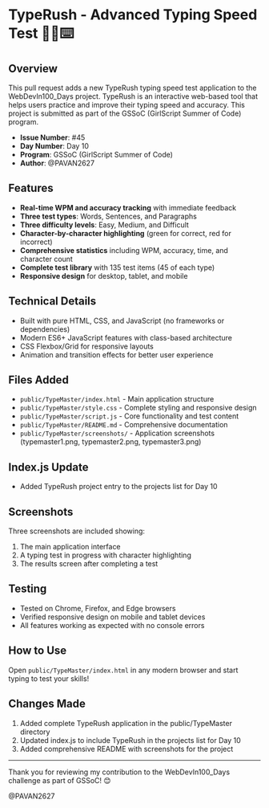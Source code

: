 # TypeRush - Advanced Typing Speed Test 🏃‍♂️⌨️
 
## Overview
This pull request adds a new TypeRush typing speed test application to the WebDevIn100_Days project. TypeRush is an interactive web-based tool that helps users practice and improve their typing speed and accuracy. This project is submitted as part of the GSSoC (GirlScript Summer of Code) program.

- **Issue Number**: #45
- **Day Number**: Day 10
- **Program**: GSSoC (GirlScript Summer of Code)
- **Author**: @PAVAN2627

## Features
- **Real-time WPM and accuracy tracking** with immediate feedback
- **Three test types**: Words, Sentences, and Paragraphs
- **Three difficulty levels**: Easy, Medium, and Difficult
- **Character-by-character highlighting** (green for correct, red for incorrect)
- **Comprehensive statistics** including WPM, accuracy, time, and character count
- **Complete test library** with 135 test items (45 of each type)
- **Responsive design** for desktop, tablet, and mobile

## Technical Details
- Built with pure HTML, CSS, and JavaScript (no frameworks or dependencies)
- Modern ES6+ JavaScript features with class-based architecture
- CSS Flexbox/Grid for responsive layouts
- Animation and transition effects for better user experience

## Files Added
- `public/TypeMaster/index.html` - Main application structure
- `public/TypeMaster/style.css` - Complete styling and responsive design
- `public/TypeMaster/script.js` - Core functionality and test content
- `public/TypeMaster/README.md` - Comprehensive documentation
- `public/TypeMaster/screenshots/` - Application screenshots (typemaster1.png, typemaster2.png, typemaster3.png)

## Index.js Update
- Added TypeRush project entry to the projects list for Day 10

## Screenshots
Three screenshots are included showing:
1. The main application interface
2. A typing test in progress with character highlighting
3. The results screen after completing a test

## Testing
- Tested on Chrome, Firefox, and Edge browsers
- Verified responsive design on mobile and tablet devices
- All features working as expected with no console errors

## How to Use
Open `public/TypeMaster/index.html` in any modern browser and start typing to test your skills!

## Changes Made
1. Added complete TypeRush application in the public/TypeMaster directory
2. Updated index.js to include TypeRush in the projects list for Day 10
3. Added comprehensive README with screenshots for the project

---

Thank you for reviewing my contribution to the WebDevIn100_Days challenge as part of GSSoC! 😊

@PAVAN2627
